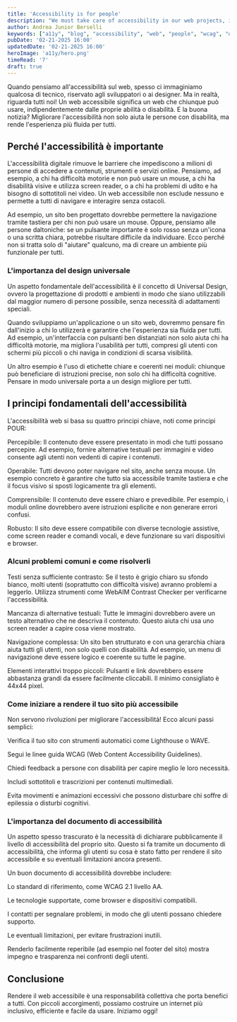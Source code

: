 ```yaml
---
title: 'Accessibility is for people'
description: "We must take care of accessibility in our web projects, it's not for those who have disabilities, but it's important for everyone"
author: Andrea Junior Berselli
keywords: ["a11y", "blog", "accessibility", "web", "people", "wcag", "design"]
pubDate: '02-21-2025 16:00'
updatedDate: '02-21-2025 16:00'
heroImage: 'a11y/hero.png'
timeRead: '7'
draft: true
---
```


Quando pensiamo all'accessibilità sul web, spesso ci immaginiamo qualcosa di tecnico, riservato agli sviluppatori o ai designer. Ma in realtà, riguarda tutti noi! Un web accessibile significa un web che chiunque può usare, indipendentemente dalle proprie abilità o disabilità. E la buona notizia? Migliorare l'accessibilità non solo aiuta le persone con disabilità, ma rende l'esperienza più fluida per tutti.

## Perché l'accessibilità è importante

L'accessibilità digitale rimuove le barriere che impediscono a milioni di persone di accedere a contenuti, strumenti e servizi online. Pensiamo, ad esempio, a chi ha difficoltà motorie e non può usare un mouse, a chi ha disabilità visive e utilizza screen reader, o a chi ha problemi di udito e ha bisogno di sottotitoli nei video. Un web accessibile non esclude nessuno e permette a tutti di navigare e interagire senza ostacoli.

Ad esempio, un sito ben progettato dovrebbe permettere la navigazione tramite tastiera per chi non può usare un mouse. Oppure, pensiamo alle persone daltoniche: se un pulsante importante è solo rosso senza un'icona o una scritta chiara, potrebbe risultare difficile da individuare. Ecco perché non si tratta solo di "aiutare" qualcuno, ma di creare un ambiente più funzionale per tutti.

### L'importanza del design universale

Un aspetto fondamentale dell'accessibilità è il concetto di Universal Design, ovvero la progettazione di prodotti e ambienti in modo che siano utilizzabili dal maggior numero di persone possibile, senza necessità di adattamenti speciali.

Quando sviluppiamo un'applicazione o un sito web, dovremmo pensare fin dall'inizio a chi lo utilizzerà e garantire che l'esperienza sia fluida per tutti. Ad esempio, un'interfaccia con pulsanti ben distanziati non solo aiuta chi ha difficoltà motorie, ma migliora l'usabilità per tutti, compresi gli utenti con schermi più piccoli o chi naviga in condizioni di scarsa visibilità.

Un altro esempio è l'uso di etichette chiare e coerenti nei moduli: chiunque può beneficiare di istruzioni precise, non solo chi ha difficoltà cognitive. Pensare in modo universale porta a un design migliore per tutti.

## I principi fondamentali dell'accessibilità

L'accessibilità web si basa su quattro principi chiave, noti come principi POUR:

Percepibile: Il contenuto deve essere presentato in modi che tutti possano percepire. Ad esempio, fornire alternative testuali per immagini e video consente agli utenti non vedenti di capire i contenuti.

Operabile: Tutti devono poter navigare nel sito, anche senza mouse. Un esempio concreto è garantire che tutto sia accessibile tramite tastiera e che il focus visivo si sposti logicamente tra gli elementi.

Comprensibile: Il contenuto deve essere chiaro e prevedibile. Per esempio, i moduli online dovrebbero avere istruzioni esplicite e non generare errori confusi.

Robusto: Il sito deve essere compatibile con diverse tecnologie assistive, come screen reader e comandi vocali, e deve funzionare su vari dispositivi e browser.

### Alcuni problemi comuni e come risolverli

Testi senza sufficiente contrasto: Se il testo è grigio chiaro su sfondo bianco, molti utenti (soprattutto con difficoltà visive) avranno problemi a leggerlo. Utilizza strumenti come WebAIM Contrast Checker per verificarne l'accessibilità.

Mancanza di alternative testuali: Tutte le immagini dovrebbero avere un testo alternativo che ne descriva il contenuto. Questo aiuta chi usa uno screen reader a capire cosa viene mostrato.

Navigazione complessa: Un sito ben strutturato e con una gerarchia chiara aiuta tutti gli utenti, non solo quelli con disabilità. Ad esempio, un menu di navigazione deve essere logico e coerente su tutte le pagine.

Elementi interattivi troppo piccoli: Pulsanti e link dovrebbero essere abbastanza grandi da essere facilmente cliccabili. Il minimo consigliato è 44x44 pixel.

### Come iniziare a rendere il tuo sito più accessibile

Non servono rivoluzioni per migliorare l'accessibilità! Ecco alcuni passi semplici:

Verifica il tuo sito con strumenti automatici come Lighthouse o WAVE.

Segui le linee guida WCAG (Web Content Accessibility Guidelines).

Chiedi feedback a persone con disabilità per capire meglio le loro necessità.

Includi sottotitoli e trascrizioni per contenuti multimediali.

Evita movimenti e animazioni eccessivi che possono disturbare chi soffre di epilessia o disturbi cognitivi.

### L'importanza del documento di accessibilità

Un aspetto spesso trascurato è la necessità di dichiarare pubblicamente il livello di accessibilità del proprio sito. Questo si fa tramite un documento di accessibilità, che informa gli utenti su cosa è stato fatto per rendere il sito accessibile e su eventuali limitazioni ancora presenti.

Un buon documento di accessibilità dovrebbe includere:

Lo standard di riferimento, come WCAG 2.1 livello AA.

Le tecnologie supportate, come browser e dispositivi compatibili.

I contatti per segnalare problemi, in modo che gli utenti possano chiedere supporto.

Le eventuali limitazioni, per evitare frustrazioni inutili.

Renderlo facilmente reperibile (ad esempio nel footer del sito) mostra impegno e trasparenza nei confronti degli utenti.

## Conclusione

Rendere il web accessibile è una responsabilità collettiva che porta benefici a tutti. Con piccoli accorgimenti, possiamo costruire un internet più inclusivo, efficiente e facile da usare. Iniziamo oggi!
